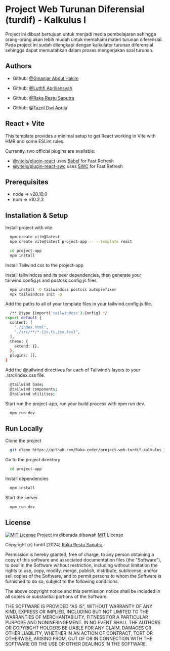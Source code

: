 
# Project Web Turunan Diferensial (turdif) - Kalkulus I

Project ini dibuat bertujuan untuk menjadi media pembelajaran sehingga orang-orang akan lebih mudah untuk memahami materi turunan diferensial. Pada project ini sudah dilengkapi dengan kalkulator turunan diferensial sehingga dapat memudahkan dalam proses mengerjakan soal turunan.


## Authors

- Github: [@Ginanjar Abdul Hakim](https://www.github.com/Maruzensky98)

- Github: [@Luthfi Apriliansyah](https://www.github.com/Luthfi778)

- Github: [@Raka Restu Saputra](https://www.github.com/Raka-coder)

- Github: [@Tazril Dwi Aprila](https://www.github.com/12345678167)

## React + Vite

This template provides a minimal setup to get React working in Vite with HMR and some ESLint rules.

Currently, two official plugins are available:

- [@vitejs/plugin-react](https://github.com/vitejs/vite-plugin-react/blob/main/packages/plugin-react/README.md) uses [Babel](https://babeljs.io/) for Fast Refresh
- [@vitejs/plugin-react-swc](https://github.com/vitejs/vite-plugin-react-swc) uses [SWC](https://swc.rs/) for Fast Refresh


## Prerequisites
- node => v20.10.0
- npm  => v10.2.3

## Installation & Setup

Install project with vite

```bash
  npm create vite@latest
  npm create vite@latest project-app -- --template react

  cd project-app
  npm install
```
Install Tailwind css to the project-app

Install tailwindcss and its peer dependencies, then generate your tailwind.config.js and postcss.config.js files.
```bash
  npm install -D tailwindcss postcss autoprefixer
  npx tailwindcss init -p
```
Add the paths to all of your template files in your tailwind.config.js file.
```bash
  /** @type {import('tailwindcss').Config} */
export default {
  content: [
    "./index.html",
    "./src/**/*.{js,ts,jsx,tsx}",
  ],
  theme: {
    extend: {},
  },
  plugins: [],
}
```
Add the @tailwind directives for each of Tailwind’s layers to your ./src/index.css file.
```bash
  @tailwind base;
  @tailwind components;
  @tailwind utilities;
```
Start run the project-app, run your build process with npm run dev.
```bash
  npm run dev
```
    
## Run Locally

Clone the project

```bash
  git clone https://github.com/Raka-coder/project-web-turdif-kalkulus_I.git
```

Go to the project directory

```bash
  cd project-app
```

Install dependencies

```bash
  npm install
```

Start the server

```bash
  npm run dev
```


## License
[![MIT License](https://img.shields.io/badge/License-MIT-green.svg)](https://choosealicense.com/licenses/mit/)
Project ini diberada dibawah [MIT](https://choosealicense.com/licenses/mit/) License


Copyright (c) turdif [2024] [Raka Restu Saputra](https://www.github.com/Raka-coder).

Permission is hereby granted, free of charge, to any person obtaining a copy
of this software and associated documentation files (the "Software"), to deal
in the Software without restriction, including without limitation the rights
to use, copy, modify, merge, publish, distribute, sublicense, and/or sell
copies of the Software, and to permit persons to whom the Software is
furnished to do so, subject to the following conditions:

The above copyright notice and this permission notice shall be included in all
copies or substantial portions of the Software.

THE SOFTWARE IS PROVIDED "AS IS", WITHOUT WARRANTY OF ANY KIND, EXPRESS OR
IMPLIED, INCLUDING BUT NOT LIMITED TO THE WARRANTIES OF MERCHANTABILITY,
FITNESS FOR A PARTICULAR PURPOSE AND NONINFRINGEMENT. IN NO EVENT SHALL THE
AUTHORS OR COPYRIGHT HOLDERS BE LIABLE FOR ANY CLAIM, DAMAGES OR OTHER
LIABILITY, WHETHER IN AN ACTION OF CONTRACT, TORT OR OTHERWISE, ARISING FROM,
OUT OF OR IN CONNECTION WITH THE SOFTWARE OR THE USE OR OTHER DEALINGS IN THE
SOFTWARE.
